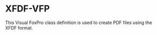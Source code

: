 XFDF-VFP
===========

This Visual FoxPro class definition is used to create PDF files using the XFDF format.
